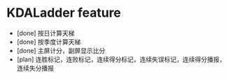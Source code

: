 # KDALadder feature
- [done] 按日计算天梯
- [done] 按季度计算天梯
- [done] 主屏计分，副屏显示比分
- [plan] 连胜标记，连败标记，连续得分标记，连续失误标记，连续得分播报，连续失分播报